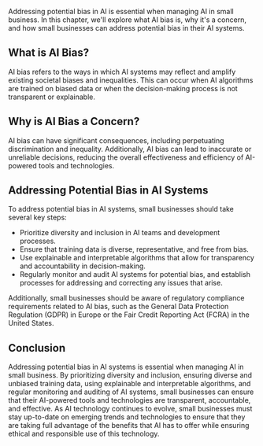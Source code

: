 
Addressing potential bias in AI is essential when managing AI in small business. In this chapter, we'll explore what AI bias is, why it's a concern, and how small businesses can address potential bias in their AI systems.

What is AI Bias?
----------------

AI bias refers to the ways in which AI systems may reflect and amplify existing societal biases and inequalities. This can occur when AI algorithms are trained on biased data or when the decision-making process is not transparent or explainable.

Why is AI Bias a Concern?
-------------------------

AI bias can have significant consequences, including perpetuating discrimination and inequality. Additionally, AI bias can lead to inaccurate or unreliable decisions, reducing the overall effectiveness and efficiency of AI-powered tools and technologies.

Addressing Potential Bias in AI Systems
---------------------------------------

To address potential bias in AI systems, small businesses should take several key steps:

* Prioritize diversity and inclusion in AI teams and development processes.
* Ensure that training data is diverse, representative, and free from bias.
* Use explainable and interpretable algorithms that allow for transparency and accountability in decision-making.
* Regularly monitor and audit AI systems for potential bias, and establish processes for addressing and correcting any issues that arise.

Additionally, small businesses should be aware of regulatory compliance requirements related to AI bias, such as the General Data Protection Regulation (GDPR) in Europe or the Fair Credit Reporting Act (FCRA) in the United States.

Conclusion
----------

Addressing potential bias in AI systems is essential when managing AI in small business. By prioritizing diversity and inclusion, ensuring diverse and unbiased training data, using explainable and interpretable algorithms, and regular monitoring and auditing of AI systems, small businesses can ensure that their AI-powered tools and technologies are transparent, accountable, and effective. As AI technology continues to evolve, small businesses must stay up-to-date on emerging trends and technologies to ensure that they are taking full advantage of the benefits that AI has to offer while ensuring ethical and responsible use of this technology.

